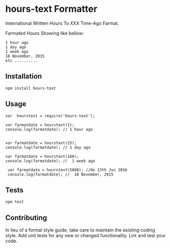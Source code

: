 hours-text Formatter
=========

International Written Hours To XXX Time-Ago Farmat.

Farmated Hours Showing like bellow:

 
    1 hour ago
    1 day ago
    1 week ago
    18 November, 2015
    etc ..........


## Installation

  `npm install hours-text`

## Usage

    var  hourstext = require('hours-text');

    var farmatdate = hourstext(1); 
    console.log(farmatdate); // 1 hour ago
    

    var farmatdate = hourstext(25); 
    console.log(farmatdate); // 1 day ago

    var farmatdate = hourstext(168); 
    console.log(farmatdate); //  1 week ago

     var farmatdate = hourstext(5000); //On 13th Jun 2016
     console.log(farmatdate); //  18 November, 2015




## Tests

  `npm test`

## Contributing

In lieu of a formal style guide, take care to maintain the existing coding style. Add unit tests for any new or changed functionality. Lint and test your code.
